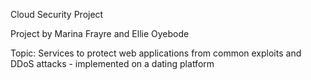 Cloud Security Project

Project by Marina Frayre and Ellie Oyebode

Topic: Services to protect web applications from common exploits and DDoS attacks - implemented on a dating platform
